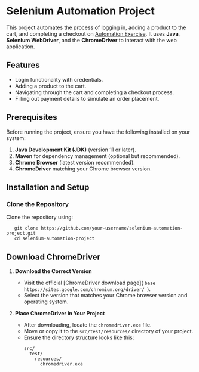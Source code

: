 # Selenium Automation Project

This project automates the process of logging in, adding a product to the cart, and completing a checkout on [Automation Exercise](https://automationexercise.com). It uses **Java**, **Selenium WebDriver**, and the **ChromeDriver** to interact with the web application.

## Features
- Login functionality with credentials.
- Adding a product to the cart.
- Navigating through the cart and completing a checkout process.
- Filling out payment details to simulate an order placement.

## Prerequisites
Before running the project, ensure you have the following installed on your system:
1. **Java Development Kit (JDK)** (version 11 or later).
2. **Maven** for dependency management (optional but recommended).
3. **Chrome Browser** (latest version recommended).
4. **ChromeDriver** matching your Chrome browser version.

## Installation and Setup

### Clone the Repository
Clone the repository using:
```base
   git clone https://github.com/your-username/selenium-automation-project.git
   cd selenium-automation-project
```
## Download ChromeDriver

1. **Download the Correct Version**  
   - Visit the official [ChromeDriver download page]( ```base https://sites.google.com/chromium.org/driver/ ```).
   - Select the version that matches your Chrome browser version and operating system.

2. **Place ChromeDriver in Your Project**  
   - After downloading, locate the `chromedriver.exe` file.  
   - Move or copy it to the `src/test/resources/` directory of your project.  
   - Ensure the directory structure looks like this:  
     ```
     src/
       test/
         resources/
           chromedriver.exe
     ```



